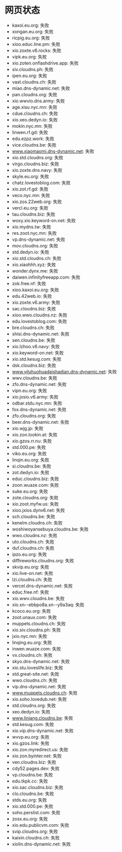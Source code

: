 # 网页状态
- kaxoi.eu.org: 失败
- xongan.eu.org: 失败
- ricpig.eu.org: 失败
- xioo.educ.line.pm: 失败
- xio.zoxte.v6.rocks: 失败
- vipk.eu.org: 失败
- xio.zoten.onflashdrive.app: 失败
- siv.cloudns.ph: 失败
- ipen.eu.org: 失败
- vast.cloudns.ch: 失败
- miao.dns-dynamic.net: 失败
- pan.cloudns.org: 失败
- xio.wwvio.dns.army: 失败
- age.xisu.nyc.mn: 失败
- cdue.cloudns.ch: 失败
- xio.xeo.dedyn.io: 失败
- mokin.nyc.mn: 失败
- linwen.rf.gd: 失败
- edu.ezpz.work: 失败
- vice.cloudns.be: 失败
- www.xiaomaomi.dns-dynamic.net: 失败
- xio.std.cloudns.org: 失败
- virgo.cloudns.biz: 失败
- xio.zoxte.dns.navy: 失败
- skyle.eu.org: 失败
- chatz.lovestoblog.com: 失败
- xio.zot.rf.gd: 失败
- veco.nyc.mn: 失败
- xio.zos.22web.org: 失败
- vercl.eu.org: 失败
- tau.cloudns.biz: 失败
- woxy.xio.keyword-on.net: 失败
- xio.mydns.tw: 失败
- res.zoot.nyc.mn: 失败
- vp.dns-dynamic.net: 失败
- mov.cloudns.org: 失败
- std.dedyn.io: 失败
- xio.std.cloudns.ch: 失败
- xio.xiaohhh.xyz: 失败
- wonder.dynx.me: 失败
- daiwen.infinityfreeapp.com: 失败
- zok.free.nf: 失败
- xioo.kaxoi.eu.org: 失败
- edu.42web.io: 失败
- xio.zoxte.v6.army: 失败
- sac.cloudns.biz: 失败
- xioo.wwo.cloudns.nz: 失败
- edu.lovestoblog.com: 失败
- bre.cloudns.ch: 失败
- shisi.dns-dynamic.net: 失败
- sen.cloudns.be: 失败
- xio.lzhoo.v6.navy: 失败
- xio.keyword-on.net: 失败
- xio.std.kesug.com: 失败
- dsk.cloudns.biz: 失败
- www.yiluhuohuadaishadian.dns-dynamic.net: 失败
- wwv.cloudns.be: 失败
- zfo.dns-dynamic.net: 失败
- vipn.eu.org: 失败
- xio.jxsio.v6.army: 失败
- odbar.stdu.nyc.mn: 失败
- fox.dns-dynamic.net: 失败
- zfo.cloudns.org: 失败
- beer.dns-dynamic.net: 失败
- xio.wjg.jp: 失败
- xio.zon.lookin.at: 失败
- xio.gzos.rr.nu: 失败
- std.000.pe: 失败
- viko.eu.org: 失败
- linqin.eu.org: 失败
- si.cloudns.be: 失败
- zot.dedyn.io: 失败
- educ.cloudns.biz: 失败
- zoon.wuaze.com: 失败
- suke.eu.org: 失败
- zote.cloudns.org: 失败
- xio.zoot.myfw.us: 失败
- xioo.jxios.dynv6.net: 失败
- sch.cloudns.be: 失败
- kenelm.cloudns.ch: 失败
- woshiwoyansebuya.cloudns.be: 失败
- wwo.cloudns.nz: 失败
- uto.cloudns.ch: 失败
- duf.cloudns.ch: 失败
- ipzo.eu.org: 失败
- diffireworks.cloudns.org: 失败
- skvip.eu.org: 失败
- xio.live-on.net: 失败
- lzi.cloudns.ch: 失败
- vercel.dns-dynamic.net: 失败
- educ.free.nf: 失败
- xio.wwv.cloudns.be: 失败
- xio.xn--ebbpo8a.xn--y9a3aq: 失败
- kcoco.eu.org: 失败
- zoot.unaux.com: 失败
- muppets.cloudns.ch: 失败
- xio.siv.cloudns.ph: 失败
- jxio.nyc.mn: 失败
- linqing.eu.org: 失败
- inwen.wuaze.com: 失败
- vx.cloudns.ch: 失败
- skyo.dns-dynamic.net: 失败
- xio.stu.loveslife.biz: 失败
- std.great-site.net: 失败
- wwo.cloudns.ch: 失败
- vip.dns-dynamic.net: 失败
- www.muppets.cloudns.ch: 失败
- xio.soho.lovedub.net: 失败
- std.cloudns.org: 失败
- xeo.dedyn.io: 失败
- www.liniang.cloudns.be: 失败
- std.kesug.com: 失败
- xio.vip.dns-dynamic.net: 失败
- wvvp.eu.org: 失败
- xio.gzos.link: 失败
- xio.zon.myredirect.us: 失败
- xio.zon.byinter.net: 失败
- ven.cloudns.biz: 失败
- cdy52.pages.dev: 失败
- vp.cloudns.be: 失败
- edu.tkpk.cc: 失败
- xio.sac.cloudns.biz: 失败
- clo.cloudns.be: 失败
- stds.eu.org: 失败
- xio.std.000.pe: 失败
- soho.perslist.com: 失败
- zosx.eu.org: 失败
- xio.edu.publicvm.com: 失败
- svip.cloudns.org: 失败
- kaixin.cloudns.ch: 失败
- xiolin.dns-dynamic.net: 失败
